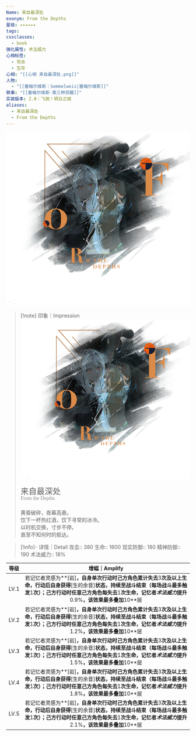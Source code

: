 ```yaml
---
Name: 来自最深处
exonym: From the Depths
星级: ✦✦✦✦✦✦
tags: 
cssclasses:
  - book
强化属性: 术法威力
心相标签:
  - 攻击
  - 生存
心相: "[[心相 来自最深处.png]]"
人物:
  - "[[塞梅尔维斯｜Semmelweis|塞梅尔维斯]]"
轶事: "[[塞梅尔维斯·第三种苏醒]]"
实装版本: 2.0｜飞驰！明日之城
aliases:
  - 来自最深处
  - From the Depths
---
```

![cover](assets/来自最深处｜From%20the%20Depths.assets/心相%20来自最深处.png)

> [!note] 印象｜Impression
> ![心相 来自最深处|inlL|300](assets/来自最深处｜From%20the%20Depths.assets/心相%20来自最深处.png)
> <p style="font-family: '家族宋', sans-serif; font-size: 22px; line-height: 0.75; text-indent: 0;">来自最深处<br><span style="font-family: serif; font-size: 14px; color: #888888;">From the Depths</span></p>
> 
> 黄昏破碎，夜幕高悬。  
> 饮下一杯热红酒，饮下寻常的冰冷。  
> 以时机交换，寸步不停。  
> 直至不知何时的抵达。

> [!info]- 详情｜Detail
> 攻击:: 380
> 生命:: 1600
> 现实防御:: 180
> 精神防御:: 190
> 术法威力:: 18%

| 等级 |                        增幅｜Amplify                         |
| :--: | :----------------------------------------------------------: |
| LV.1 | 若记忆者灵感为**[岩]**，自身单次行动时己方角色累计失去**3**次及以上生命，行动后自身获得**[生的余音]**状态，持续至战斗结束（每场战斗最多触发**1**次）；己方行动时任意己方角色每失去**1**次生命，记忆者*术法威力*提升**0.9%**，该效果最多叠加**10**层 |
| LV.2 | 若记忆者灵感为**[岩]**，自身单次行动时己方角色累计失去**3**次及以上生命，行动后自身获得**[生的余音]**状态，持续至战斗结束（每场战斗最多触发**1**次）；己方行动时任意己方角色每失去**1**次生命，记忆者*术法威力*提升**1.2%**，该效果最多叠加**10**层 |
| LV.3 | 若记忆者灵感为**[岩]**，自身单次行动时己方角色累计失去**3**次及以上生命，行动后自身获得**[生的余音]**状态，持续至战斗结束（每场战斗最多触发**1**次）；己方行动时任意己方角色每失去**1**次生命，记忆者*术法威力*提升**1.5%**，该效果最多叠加**10**层 |
| LV.4 | 若记忆者灵感为**[岩]**，自身单次行动时己方角色累计失去**3**次及以上生命，行动后自身获得**[生的余音]**状态，持续至战斗结束（每场战斗最多触发**1**次）；己方行动时任意己方角色每失去**1**次生命，记忆者*术法威力*提升**1.8%**，该效果最多叠加**10**层 |
| LV.5 | 若记忆者灵感为**[岩]**，自身单次行动时己方角色累计失去**3**次及以上生命，行动后自身获得**[生的余音]**状态，持续至战斗结束（每场战斗最多触发**1**次）；己方行动时任意己方角色每失去**1**次生命，记忆者*术法威力*提升**2.1%**，该效果最多叠加**10**层 |
